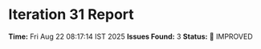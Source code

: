 # Iteration 31 Report
**Time:** Fri Aug 22 08:17:14 IST 2025
**Issues Found:** 3
**Status:** 🔧 IMPROVED
